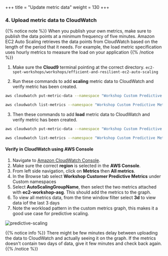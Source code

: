 +++
title = "Update metric data"
weight = 130
+++


### 4. Upload metric data to CloudWatch


{{% notice note %}}
When you publish your own metrics, make sure to publish the data points at a minimum frequency of five minutes. Amazon EC2 Auto Scaling retrieves the data points from CloudWatch based on the length of the period that it needs. For example, the load metric specification uses hourly metrics to measure the load on your application
{{% /notice %}}

1. Make sure the **Cloud9** terminal pointing at the correct directory. `ec2-spot-workshops/workshops/efficient-and-resilient-ec2-auto-scaling`

2. Run these commands to add **scaling** metric data to CloudWatch and verify metric has been created.

```bash
aws cloudwatch put-metric-data --namespace "Workshop Custom Predictive Metrics" --metric-data file://lab1/metric-instances.json
```

```bash
aws cloudwatch list-metrics --namespace "Workshop Custom Predictive Metrics"
```

3. Then these commands to add **load** metric data to CloudWatch and verify metric has been created.

```bash
aws cloudwatch put-metric-data --namespace "Workshop Custom Predictive Metrics" --metric-data file://lab1/metric-cpu.json
```

```bash
aws cloudwatch list-metrics --namespace "Workshop Custom Predictive Metrics"
```

#### Verify in CloudWatch using AWS Console

1. Navigate to [Amazon CloudWatch Console](https://console.aws.amazon.com/cloudwatch).
2. Make sure the correct **region** is selected in the **AWS Console**.
3. From left side navigation, click on **Metrics** then **All metrics**.
4. In the Browse tab select **Workshop Customer Predictive Metrics** under Custom namespaces
5. Select **AutoScalingGroupName**, then select the two metrics attached with **ec2-workshop-asg**. This should add the metrics to the graph.
6. To view all metrics data, from the time window filter select **3d** to view data iof the last 3 days
7. Note the workload pattern in the custom metrics graph, this makes it a good use case for predictive scaling.

![predictive-scaling](/images/efficient-and-resilient-ec2-auto-scaling/cloudwatch-custom-metrics-graph.png)

{{% notice info %}}
There might be few minutes delay between uploading the data to CloudWatch and actually seeing it on the graph. If the metrics doesn't contain two days of data, give it few minutes and check back again.
{{% /notice %}}